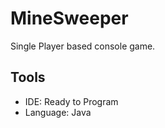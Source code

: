 # MineSweeper
Single Player based console game.

## Tools ##
- IDE: Ready to Program
- Language: Java
